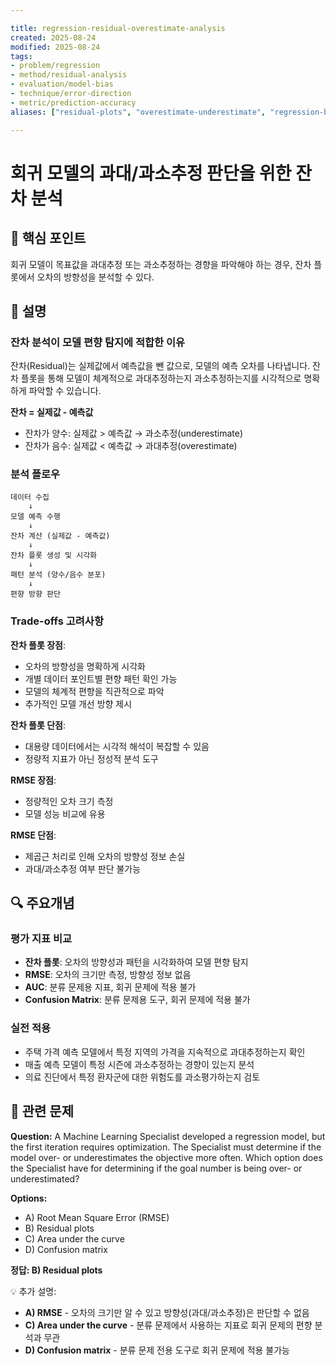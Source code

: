 ```yaml
---

title: regression-residual-overestimate-analysis
created: 2025-08-24 
modified: 2025-08-24 
tags:
- problem/regression
- method/residual-analysis
- evaluation/model-bias
- technique/error-direction
- metric/prediction-accuracy
aliases: ["residual-plots", "overestimate-underestimate", "regression-bias"]

---
```


# 회귀 모델의 과대/과소추정 판단을 위한 잔차 분석

## 🎯 핵심 포인트

회귀 모델이 목표값을 과대추정 또는 과소추정하는 경향을 파악해야 하는 경우, 잔차 플롯에서 오차의 방향성을 분석할 수 있다.

## 📝 설명

### 잔차 분석이 모델 편향 탐지에 적합한 이유

잔차(Residual)는 실제값에서 예측값을 뺀 값으로, 모델의 예측 오차를 나타냅니다. 잔차 플롯을 통해 모델이 체계적으로 과대추정하는지 과소추정하는지를 시각적으로 명확하게 파악할 수 있습니다.

**잔차 = 실제값 - 예측값**
- 잔차가 양수: 실제값 > 예측값 → 과소추정(underestimate)
- 잔차가 음수: 실제값 < 예측값 → 과대추정(overestimate)

### 분석 플로우

```
데이터 수집
    ↓
모델 예측 수행
    ↓
잔차 계산 (실제값 - 예측값)
    ↓
잔차 플롯 생성 및 시각화
    ↓
패턴 분석 (양수/음수 분포)
    ↓
편향 방향 판단
```

### Trade-offs 고려사항

**잔차 플롯 장점**:
- 오차의 방향성을 명확하게 시각화
- 개별 데이터 포인트별 편향 패턴 확인 가능
- 모델의 체계적 편향을 직관적으로 파악
- 추가적인 모델 개선 방향 제시

**잔차 플롯 단점**:
- 대용량 데이터에서는 시각적 해석이 복잡할 수 있음
- 정량적 지표가 아닌 정성적 분석 도구

**RMSE 장점**:
- 정량적인 오차 크기 측정
- 모델 성능 비교에 유용

**RMSE 단점**:
- 제곱근 처리로 인해 오차의 방향성 정보 손실
- 과대/과소추정 여부 판단 불가능

## 🔍 주요개념

### 평가 지표 비교

- **잔차 플롯**: 오차의 방향성과 패턴을 시각화하여 모델 편향 탐지
- **RMSE**: 오차의 크기만 측정, 방향성 정보 없음
- **AUC**: 분류 문제용 지표, 회귀 문제에 적용 불가
- **Confusion Matrix**: 분류 문제용 도구, 회귀 문제에 적용 불가

### 실전 적용

- 주택 가격 예측 모델에서 특정 지역의 가격을 지속적으로 과대추정하는지 확인
- 매출 예측 모델이 특정 시즌에 과소추정하는 경향이 있는지 분석
- 의료 진단에서 특정 환자군에 대한 위험도를 과소평가하는지 검토

## 📝 관련 문제

**Question:** A Machine Learning Specialist developed a regression model, but the first iteration requires optimization. The Specialist must determine if the model over- or underestimates the objective more often. Which option does the Specialist have for determining if the goal number is being over- or underestimated?

**Options:**

- A) Root Mean Square Error (RMSE)
- B) Residual plots
- C) Area under the curve
- D) Confusion matrix

**정답: B) Residual plots**

💡 추가 설명:

- **A) RMSE** - 오차의 크기만 알 수 있고 방향성(과대/과소추정)은 판단할 수 없음
- **C) Area under the curve** - 분류 문제에서 사용하는 지표로 회귀 문제의 편향 분석과 무관
- **D) Confusion matrix** - 분류 문제 전용 도구로 회귀 문제에 적용 불가능